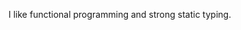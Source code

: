 I like functional programming and strong static typing.

<!---
Haupti/Haupti is a ✨ special ✨ repository because its `README.md` (this file) appears on your GitHub profile.
You can click the Preview link to take a look at your changes.
--->
